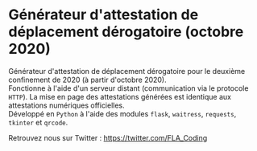 # Générateur d'attestation de déplacement dérogatoire (octobre 2020)

Générateur d'attestation de déplacement dérogatoire pour le deuxième confinement de 2020 (à partir d'octobre 2020).  
Fonctionne à l'aide d'un serveur distant (communication via le protocole `HTTP`). La mise en page des attestations générées est identique aux attestations numériques officielles.  
Développé en `Python` à l'aide des modules `flask`, `waitress`, `requests`, `tkinter` et `qrcode`.
  
Retrouvez nous sur Twitter : https://twitter.com/FLA_Coding
